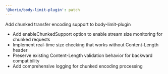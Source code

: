 ```yaml
---
'@korix/body-limit-plugin': patch
---
```


Add chunked transfer encoding support to body-limit-plugin

- Add enableChunkedSupport option to enable stream size monitoring for chunked requests
- Implement real-time size checking that works without Content-Length header
- Preserve existing Content-Length validation behavior for backward compatibility
- Add comprehensive logging for chunked encoding processing
